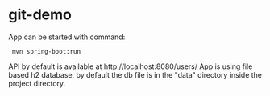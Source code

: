 # git-demo
App can be started with command:

	 mvn spring-boot:run
API by default is available at http://localhost:8080/users/
App is using file based h2 database, by default the db file is in the  "data" directory inside the project directory.